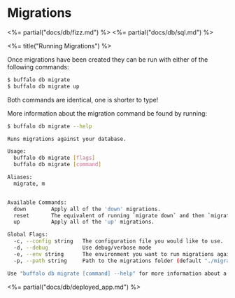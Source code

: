 # Migrations

<%= partial("docs/db/fizz.md") %>
<%= partial("docs/db/sql.md") %>

<%= title("Running Migrations") %>

Once migrations have been created they can be run with either of the following commands:

```bash
$ buffalo db migrate
$ buffalo db migrate up
```

Both commands are identical, one is shorter to type!

More information about the migration command be found by running:

```bash
$ buffalo db migrate --help

Runs migrations against your database.

Usage:
  buffalo db migrate [flags]
  buffalo db migrate [command]

Aliases:
  migrate, m


Available Commands:
  down        Apply all of the 'down' migrations.
  reset       The equivalent of running `migrate down` and then `migrate up`
  up          Apply all of the 'up' migrations.

Global Flags:
  -c, --config string   The configuration file you would like to use.
  -d, --debug           Use debug/verbose mode
  -e, --env string      The environment you want to run migrations against. Will use $GO_ENV if set. (default "development")
  -p, --path string     Path to the migrations folder (default "./migrations")

Use "buffalo db migrate [command] --help" for more information about a command.
```

<%= partial("docs/db/deployed_app.md") %>
